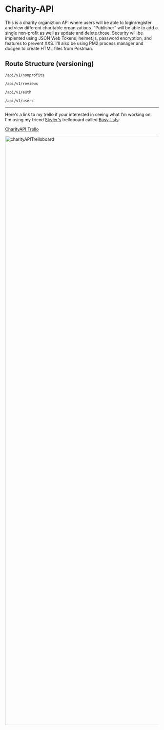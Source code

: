 # Charity-API

This is a charity organiztion API where users will be able to login/register and view different charitable organizations. "Publisher" will be able to add a single non-profit as well as update and delete those. Security will be implented using JSON Web Tokens, helmet.js, password encryption, and features to prevent XXS. I'll also be using PM2 process manager and docgen to create HTML files from Postman.

## Route Structure (versioning)

````
/api/v1/nonprofits

/api/v1/reviews

/api/v1/auth

/api/v1/users
````
----
Here's a link to my trello if your interested in seeing what I'm working on. I'm using my friend [Skyler's](https://github.com/sky8the2flies) trelloboard called [Busy-lists](https://busy-lists.herokuapp.com/):

[CharityAPI Trello](https://busy-lists.herokuapp.com/boards/5f95f15dfcd8e6000449b194)


<img width="1929" alt="charityAPITrelloboard" src="https://user-images.githubusercontent.com/50179896/97124127-1e37d300-16ec-11eb-8ea8-2ea769ea2124.png">


